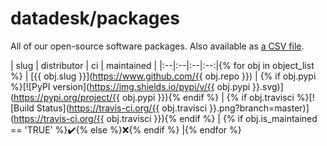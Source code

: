 # datadesk/packages

All of our open-source software packages. Also available as [a CSV file](packages.csv).

| slug | distributor | ci | maintained |
|:--|:--|:--|:--:|{% for obj in object_list %}
|  [{{ obj.slug }}](https://www.github.com/{{ obj.repo }}) | {% if obj.pypi %}[![PyPI version](https://img.shields.io/pypi/v/{{ obj.pypi }}.svg)](https://pypi.org/project/{{ obj.pypi }}){% endif %} | {% if obj.travisci %}[![Build Status](https://travis-ci.org/{{ obj.travisci }}.png?branch=master)](https://travis-ci.org/{{ obj.travisci }}){% endif %} | {% if obj.is_maintained == 'TRUE' %}✔️{% else %}❌{% endif %} |{% endfor %}

